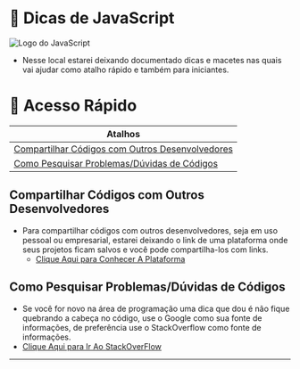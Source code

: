 # 🤞 Dicas de JavaScript

<img src="https://res.cloudinary.com/practicaldev/image/fetch/s--ohpJlve1--/c_imagga_scale,f_auto,fl_progressive,h_420,q_auto,w_1000/https://res.cloudinary.com/drquzbncy/image/upload/v1586605549/javascript_banner_sxve2l.jpg" alt="Logo do JavaScript"></img>

- Nesse local estarei deixando documentado dicas e macetes nas quais vai ajudar como atalho rápido e também para iniciantes.

# 📖 Acesso Rápido

| Atalhos                                                                                             |
| --------------------------------------------------------------------------------------------------- |
| [Compartilhar Códigos com Outros Desenvolvedores](#compartilhar-códigos-com-outros-desenvolvedores) |
| [Como Pesquisar Problemas/Dúvidas de Códigos](#como-pesquisar-problemasdúvidas-de-códigos)          |



## Compartilhar Códigos com Outros Desenvolvedores
- Para compartilhar códigos com outros desenvolvedores, seja em uso pessoal ou empresarial, estarei deixando o link de uma plataforma onde seus projetos ficam salvos e você pode compartilha-los com links.
  - [Clique Aqui para Conhecer A Plataforma](https://jsbin.com/?html,output)

## Como Pesquisar Problemas/Dúvidas de Códigos
  - Se você for novo na área de programação uma dica que dou é não fique quebrando a cabeça no código, use o Google como sua fonte de informações, de preferência use o StackOverflow como fonte de informações.
  - [Clique Aqui para Ir Ao StackOverFlow](https://stackoverflow.com/)

---
